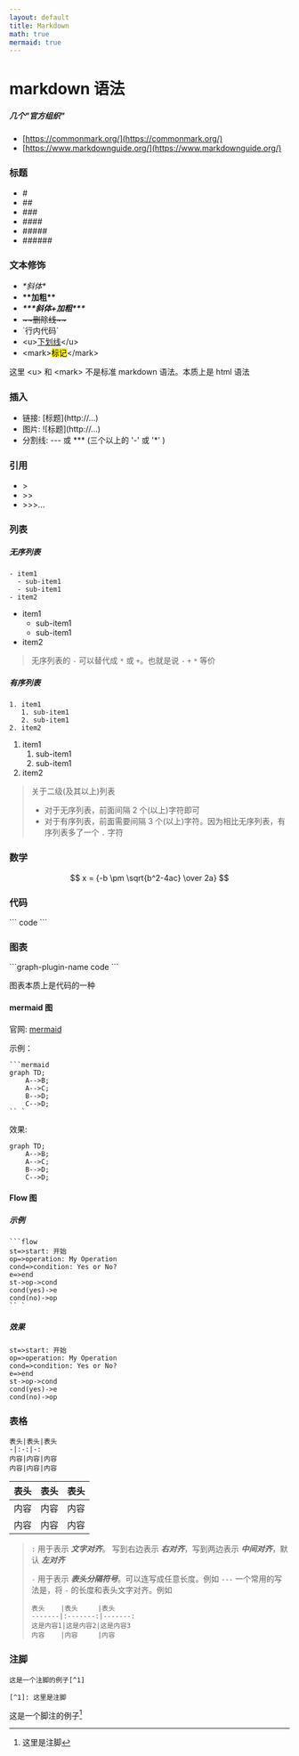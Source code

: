 ```yaml
---
layout: default
title: Markdown
math: true
mermaid: true
---
```


# markdown 语法

##### 几个"官方组织"

- [https://commonmark.org/](https://commonmark.org/)
- [https://www.markdownguide.org/](https://www.markdownguide.org/)


### 标题

- \#
- \##
- \###
- \####
- \#####
- \######


### 文本修饰

- *\*斜体\**
- **\*\*加粗\*\***
- ***\*\*\*斜体+加粗\*\*\****
- ~~\~\~删除线\~\~~~
- \`行内代码`
- \<u><u>下划线</u>\</u>
- \<mark><mark>标记</mark>\</mark>

这里 \<u> 和 \<mark> 不是标准 markdown 语法。本质上是 html 语法

### 插入

- 链接: \[标题](http://...)
- 图片: \!\[标题](http://...)
- 分割线: \--- 或 \*** (三个以上的 '-' 或 '*' )

### 引用

- \>
- \>>
- \>>>...

### 列表

##### 无序列表

```
- item1
  - sub-item1
  - sub-item1
- item2
```

- item1
    - sub-item1
    - sub-item1
- item2

> 无序列表的 `-` 可以替代成 `*` 或 `+`。也就是说 `-` `+` `*` 等价

##### 有序列表

```
1. item1
   1. sub-item1
   2. sub-item1
2. item2
```

1. item1
    1. sub-item1
    2. sub-item1
2. item2

> 关于二级(及其以上)列表
>
> - 对于无序列表，前面间隔 2 个(以上)字符即可
> - 对于有序列表，前面需要间隔 3 个(以上)字符。因为相比无序列表，有序列表多了一个 `.` 字符

### 数学

$$
x = {-b \pm \sqrt{b^2-4ac} \over 2a}
$$

### 代码

\`\`\`
code
\`\`\`

### 图表

\`\`\`graph-plugin-name
code
\`\`\`

图表本质上是代码的一种

#### mermaid 图

官网: [mermaid](https://mermaid-js.github.io/mermaid/)

示例：
```
```mermaid
graph TD;
    A-->B;
    A-->C;
    B-->D;
    C-->D;
`` `
```
效果:
```mermaid
graph TD;
    A-->B;
    A-->C;
    B-->D;
    C-->D;
```

#### Flow 图

##### 示例

```
```flow
st=>start: 开始
op=>operation: My Operation
cond=>condition: Yes or No?
e=>end
st->op->cond
cond(yes)->e
cond(no)->op
`` `
```

##### 效果

```flow
st=>start: 开始
op=>operation: My Operation
cond=>condition: Yes or No?
e=>end
st->op->cond
cond(yes)->e
cond(no)->op
```

### 表格

```
表头|表头|表头
-|:-:|-:
内容|内容|内容
内容|内容|内容
```

| 表头 | 表头 | 表头 |
| ---- | :--: | ---: |
| 内容 | 内容 | 内容 |
| 内容 | 内容 | 内容 |

> `:` 用于表示 ***文字对齐***。
> 写到右边表示 ***右对齐***，写到两边表示 ***中间对齐***，默认 ***左对齐***
>
> `-` 用于表示 ***表头分隔符号***。可以连写成任意长度。例如 `---`
> 一个常用的写法是，将 `-` 的长度和表头文字对齐。例如
>
> ```
> 表头    |表头     |表头
> -------|:-------:|-------:
> 这是内容1|这是内容2|这是内容3
> 内容    |内容     |内容
> ```



### 注脚

```
这是一个注脚的例子[^1]

[^1]: 这里是注脚
```

这是一个脚注的例子[^1]

[^1]: 这里是注脚

